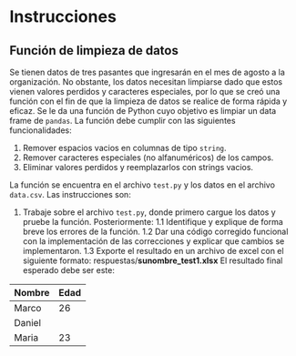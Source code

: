 # Instrucciones

## Función de limpieza de datos
Se tienen datos de tres pasantes que ingresarán en el mes de agosto a la organización. No obstante, los datos necesitan limpiarse dado que estos vienen valores perdidos y caracteres especiales, por lo que se creó una función con el fin de que la limpieza de datos se realice de forma rápida y eficaz. Se le da una función de Python cuyo objetivo es limpiar un data frame de `pandas`. La función debe cumplir con las siguientes funcionalidades: 

1. Remover espacios vacios en columnas de tipo `string`.
2. Remover caracteres especiales (no alfanuméricos) de los campos.
3. Eliminar valores perdidos y reemplazarlos con strings vacios.

La función se encuentra en el archivo `test.py` y los datos en el archivo `data.csv`. Las instrucciones son:

1. Trabaje sobre el archivo `test.py`, donde primero cargue los datos y pruebe la función. Posteriormente: 
    1.1 Identifique y explique de forma breve los errores de la función.
    1.2 Dar una código corregido funcional con la implementación de las correcciones y explicar que cambios se implementaron.
    1.3 Exporte el resultado en un archivo de excel con el siguiente formato: respuestas/**sunombre_test1.xlsx**
El resultado final esperado debe ser este:

| Nombre | Edad |
|--------|------|
| Marco  | 26   |
| Daniel |      |
| Maria  | 23   |